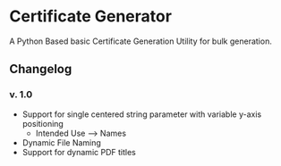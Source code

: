 # Certificate Generator

A Python Based basic Certificate Generation Utility for bulk generation.

## Changelog
### v. 1.0
- Support for single centered string parameter with variable y-axis positioning
    - Intended Use --> Names
- Dynamic File Naming
- Support for dynamic PDF titles